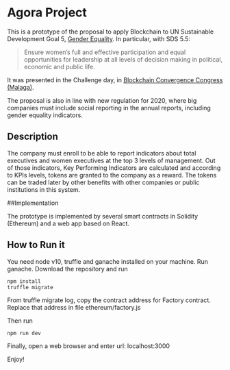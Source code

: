 # Agora Project
This is a prototype of the proposal to apply Blockchain to UN Sustainable Development Goal 5, [Gender Equality](https://www.un.org/development/desa/disabilities/envision2030-goal5.html). 
In particular, with SDS 5.5: 
>Ensure women’s full and effective participation and equal opportunities for leadership at all levels of decision making in political, economic and public life.

It was presented in the Challenge day, in [Blockchain Convergence Congress (Malaga)](https://blockchainconvergence.com/global-blockchain-challenge/). 

The proposal is also in line with new regulation for 2020, where big companies must include social reporting in the annual reports, including gender equality indicators. 

## Description

The company must enroll to be able to report indicators about total executives and women executives at the top 3 levels of management. 
Out of those indicators, Key Performing Indicators are calculated and according to KPIs levels, tokens are granted to the company as a reward. The tokens can be traded later by other benefits with other companies or public institutions in this system.

##Implementation

The prototype is implemented by several smart contracts in Solidity (Ethereum) and a web app based on React. 

## How to Run it 
You need node v10, truffle and ganache installed on your machine. 
Run ganache. 
Download the repository and run 
```
npm install
truffle migrate
``` 
From truffle migrate log, copy the contract address for Factory contract. 
Replace that address in file ethereum/factory.js 

Then run 
```
npm run dev
```

Finally, open a web browser and enter url: localhost:3000 

Enjoy! 



